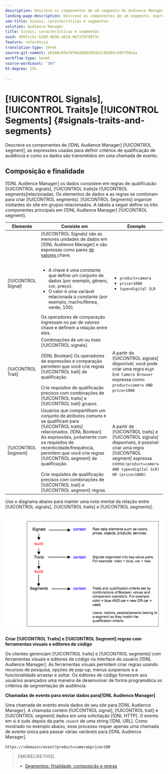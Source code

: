 ```yaml
---
description: Descreve os componentes de um segmento do Audience Manager, as expressões usadas para definir critérios de qualificação de público e como os dados são transmitidos em uma chamada de evento.
landing-page-description: Descreve os componentes de um segmento, expressões usadas para definir critérios de qualificação de público-alvo e como os dados são transmitidos.
seo-title: Sinais, características e segmentos
solution: Audience Manager
title: Sinais, características e segmentos
uuid: 485fcc5c-b289-463b-a610-0d727df90f3c
feature: referência
translation-type: tm+mt
source-git-commit: e6348c85e7df6428802d54b2c90385ce95f50e1a
workflow-type: tm+mt
source-wordcount: '367'
ht-degree: 15%

---
```



# [!UICONTROL Signals],  [!UICONTROL Traits]e  [!UICONTROL Segments] {#signals-traits-and-segments}

Descreve os componentes de [!DNL Audience Manager] [!UICONTROL segment], as expressões usadas para definir critérios de qualificação de audiência e como os dados são transmitidos em uma chamada de evento.

## Composição e finalidade

[!DNL Audience Manager] os dados consistem em regras de qualificação  [!UICONTROL signals],  [!UICONTROL traits]e  [!UICONTROL segments]relacionadas. Os elementos de dados e as regras se combinam para criar [!UICONTROL segments]. [!UICONTROL Segments] organize visitantes do site em grupos relacionados. A tabela a seguir define os três componentes principais em [!DNL Audience Manager] [!UICONTROL segment].

| Elemento | Consiste em | Exemplo |
|---|---|---|
| [!UICONTROL Signal] | [!UICONTROL Signals] são as menores unidades de dados em  [!DNL Audience Manager] e são expressas como pares [ de valores ](../reference/key-value-pairs-explained.md)chave.<br><br><ul><li>A chave é uma constante que define um conjunto de dados (por exemplo, gênero, cor, preço).</li><li>O valor é uma variável relacionada à constante (por exemplo, macho/fêmea, verde, 100).</li></ul>Os operadores de comparação ingressam no par de valores chave e definem a relação entre eles. | <ul><li>`product=camera`</li><li>`price>1000`</li><li>`type=digital SLR`</li></ul> |
| [!UICONTROL Trait] | Combinações de um ou mais [!UICONTROL signals].<br><br> [!DNL Boolean] Os operadores de expressões e comparação permitem que você crie regras  [!UICONTROL trait] de qualificação. <br><br>Crie requisitos de qualificação precisos com combinações de  [!UICONTROL traits] e  [!UICONTROL trait] grupos. | A partir do [!UICONTROL signals] disponível, você pode criar uma regra `High End Camera Browser` expressa como: `product=camera AND price>1000` |
| [!UICONTROL Segment] | Usuários que compartilham um conjunto de atributos comuns e se qualificam para [!UICONTROL traits] relacionados. [!DNL Boolean] As expressões, juntamente com os requisitos de recenticidade/frequência, permitem que você crie regras  [!UICONTROL segment] de qualificação.<br><br> Crie requisitos de qualificação precisos com combinações de  [!UICONTROL trait] e  [!UICONTROL segment] regras. | A partir de [!UICONTROL traits] e [!UICONTROL signals] disponíveis, é possível criar uma regra [!UICONTROL segment] expressa como:`(product=camera AND type=digital SLR) OR (price>1000)` |

Use o diagrama abaixo para manter uma nota mental da relação entre [!UICONTROL signals], [!UICONTROL traits] e [!UICONTROL segments].

![](assets/signals-traits-segments.png)

**Criar  [!UICONTROL Traits] e  [!UICONTROL Segment] regras com ferramentas visuais e editores de código**

Os clientes gerenciam [!UICONTROL traits] e [!UICONTROL segments] com ferramentas visuais e editores de código na interface do usuário [!DNL Audience Manager]. As ferramentas visuais permitem criar regras usando recursos de pesquisa, opções de pop-up, menus suspensos e a funcionalidade arrastar e soltar. Os editores de código fornecem aos usuários avançados uma maneira de desenvolver de forma programática os critérios de segmentação de audiência.

**Chamadas de evento para enviar dados para[!DNL Audience Manager]**

Uma chamada de evento envia dados de seu site para [!DNL Audience Manager]. A chamada contém [!UICONTROL signal], [!UICONTROL trait] e [!UICONTROL segment] dados em uma solicitação [!DNL HTTP]. O evento em si é tudo depois da parte `/event` de uma string [!DNL URL]. Como mostrado no exemplo abaixo, esse processo requer apenas uma chamada de evento única para passar várias variáveis para [!DNL Audience Manager].

`https://<domain>/event?product=camera&price>100`

>[!MORELIKETHIS]
>
>* [Segmentos: finalidade, composição e regras](../features/segments/segments-purpose.md)

